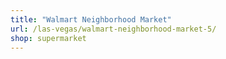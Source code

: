 ```yaml
---
title: "Walmart Neighborhood Market"
url: /las-vegas/walmart-neighborhood-market-5/
shop: supermarket
---
```

